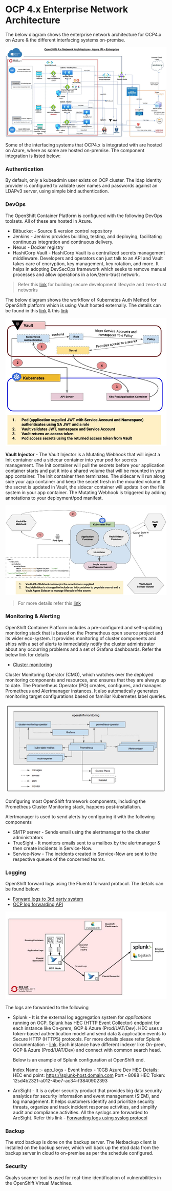 # OCP 4.x Enterprise Network Architecture
The below diagram shows the enterprise network architecture for OCP4.x on Azure & the different interfacing systems on-premise.

![Alt text](/images/ocp4.x-ipi-network-architecture-azure-enterprise-updated.jpg)

Some of the interfacing systems that OCP4.x is integrated with are hosted on Azure, where as some are hosted on-premise. The component integration is listed below:

### Authentication
By default, only a kubeadmin user exists on OCP cluster. The ldap identity provider is configured to validate user names and passwords against an LDAPv3 server, using simple bind authentication.

### DevOps
The OpenShift Container Platform is configured with the following DevOps toolsets. All of these are hosted in Azure.
* Bitbucket - Source & version control repository
* Jenkins - Jenkins provides building, testing, and deploying, facilitating continuous integration and continuous delivery.
* Nexus - Docker registry
* HashiCorp Vault - HashiCorp Vault is a centralized secrets management middleware. Developers and operators can just talk to an API and Vault takes care of encryption, key management, key rotation, and more. It helps in adopting DevSecOps framework which seeks to remove manual processes and allow operations in a low/zero-trust network. 
> Refer this [link](https://www.hashicorp.com/resources/how-to-get-security-buy-in-from-developers/) for building secure development lifecycle and zero-trust networks

The below diagram shows the workflow of Kubernetes Auth Method for OpenShift platform which is using Vault hosted externally. The details can be found in this [link](https://medium.com/hashicorp-engineering/vault-kubernetes-auth-method-for-openshift-9b9155590a6d) & this [link](https://itnext.io/dynamic-vault-secrets-agent-sidecar-on-kubernetes-cc0ce3e54a94)

![Alt text](/images/vault-k8s-auth-method.jpg)

**Vault Injector** - The Vault Injector is a Mutating Webhook that will inject a Init container and a sidecar container into your pod for secrets management. The Init container will pull the secrets before your application container starts and put it into a shared volume that will be mounted in your app container. The Init container then terminates. The sidecar will run along side your app container and keep the secret fresh in the mounted volume. If the secret is updated in Vault, the sidecar container will update it on the file system in your app container. The Mutating Webhook is triggered by adding annotations to your deployment/pod manifest.

![Alt image](/images/vault-injector.jpg)

> For more details refer this [link](https://itnext.io/dynamic-vault-secrets-agent-sidecar-on-kubernetes-cc0ce3e54a94)

### Monitoring & Alerting
OpenShift Container Platform includes a pre-configured and self-updating monitoring stack that is based on the Prometheus open source project and its wider eco-system. It provides monitoring of cluster components and ships with a set of alerts to immediately notify the cluster administrator about any occurring problems and a set of Grafana dashboards. Refer the below link for details
* [Cluster monitoring](https://docs.openshift.com/container-platform/4.4/monitoring/cluster_monitoring/about-cluster-monitoring.html)

Cluster Monitoring Operator (CMO), which watches over the deployed monitoring components and resources, and ensures that they are always up to date. The Prometheus Operator (PO) creates, configures, and manages Prometheus and Alertmanager instances. It also automatically generates monitoring target configurations based on familiar Kubernetes label queries.

![Alt text](/images/prometheus-cluster-monitoring.jpg)

Configuring most OpenShift framework components, including the Prometheus Cluster Monitoring stack, happens post-installation.

Alertmanager is used to send alerts by configuring it with the following components
* SMTP server - Sends email using the alertmanager to the cluster administrators
* TrueSight - It monitors emails sent to a mailbox by the alertmanager & then create incidents in Service-Now.
* Service-Now - The incidents created in Service-Now are sent to the respective queues of the concerned teams.

### Logging
OpenShift forward logs using the Fluentd forward protocol. The details can be found below:
* [Forward logs to 3rd party system](https://docs.openshift.com/container-platform/4.4/logging/config/cluster-logging-external.html)
* [OCP log forwarding API](https://www.openshift.com/blog/forwarding-logs-to-splunk-using-the-openshift-log-forwarding-api)

![Alt text](/images/fluentd-fwd-logs-splunk.jpg)

The logs are forwarded to the following 

* Splunk -  It is the external log aggregation system for *applications* running on OCP. Splunk has HEC (HTTP Event Collector) endpoint for each instance like On-prem, GCP & Azure (Prod/UAT/Dev). HEC uses a token-based authentication model and send data & application events to Secure HTTP (HTTPS) protocols. For more details please refer Splunk documentation - [link](https://docs.splunk.com/Documentation/Splunk/7.3.0/Data/UsetheHTTPEventCollector). Each instance have different indexer like On-prem, GCP & Azure (Prod/UAT/Dev) and connect with common search head.

    Below is an example of Splunk configuration at OpenShift end.

    Index Name :- 
    app_logs - Event Index - 10GB
    Azure Dev HEC Details:
    HEC end point: https://splunk-host.domain.com
    Port - 8088
    HEC Token: 12sd4b2321-a012-4be7-ac34-f3840902393

* ArcSight - It is a cyber security product that  provides big data security analytics for security information and event management (SIEM), and log management. It helps customers identify and prioritize security threats, organize and track incident response activities, and simplify audit and compliance activities. All the syslogs are forwarded to ArcSight. Refer this link - [Forwarding logs using syslog protocol](https://docs.openshift.com/container-platform/4.3/logging/config/cluster-logging-external.html#cluster-logging-collector-syslog_cluster-logging-external) 

### Backup
The etcd backup is done on the backup server. The Netbackup client is installed on the backup server, which will back up the etcd data from the backup server in cloud to on-premise as per the schedule configured.

### Security
Qualys scanner tool is used for real-time identification of vulnerabilities in the OpenShift Virtual Machines.
